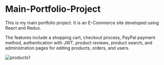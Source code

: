 # Main-Portfolio-Project
This is my main portfolio project. It is an E-Commerce site developed using React and Redux.

The features include a shopping cart, checkout process, PayPal payment method, authentication with JWT, product reviews, product search, and administration pages for editing products, orders, and users.

![products1](https://user-images.githubusercontent.com/59144499/124520268-8083c000-ddb1-11eb-9c38-794e63d35487.jpg)
